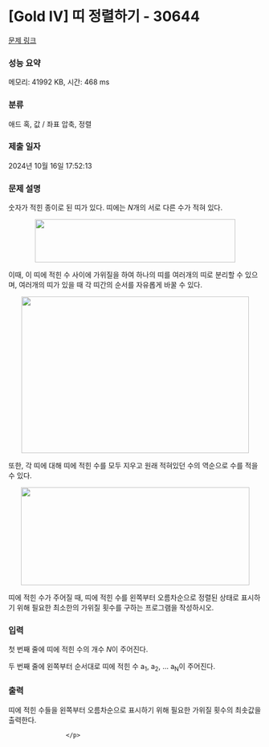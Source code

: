 # [Gold IV] 띠 정렬하기 - 30644 

[문제 링크](https://www.acmicpc.net/problem/30644) 

### 성능 요약

메모리: 41992 KB, 시간: 468 ms

### 분류

애드 혹, 값 / 좌표 압축, 정렬

### 제출 일자

2024년 10월 16일 17:52:13

### 문제 설명

<p>숫자가 적힌 종이로 된 띠가 있다. 띠에는 <em>N</em>개의 서로 다른 수가 적혀 있다.<!-- notionvc: 6e6ba896-eee5-47b7-bc20-38f23574e5e6 --></p>

<p style="text-align: center;"><img alt="" height="86" src="https://u.acmicpc.net/0c5a8b41-304d-4107-871f-401a83917f4a/%EC%8A%A4%ED%81%AC%EB%A6%B0%EC%83%B7%202023-10-16%20021251.png" width="399"></p>

<p>이때, 이 띠에 적힌 수 사이에 가위질을 하여 하나의 띠를 여러개의 띠로 분리할 수 있으며, 여러개의 띠가 있을 때 각 띠간의 순서를 자유롭게 바꿀 수 있다.</p>

<p style="text-align: center;"><img alt="" height="312" src="https://u.acmicpc.net/c112ef82-a640-466d-ae17-c0b25b4462ae/%EC%8A%A4%ED%81%AC%EB%A6%B0%EC%83%B7%202023-10-16%20021302.png" width="453"></p>

<p>또한, 각 띠에 대해 띠에 적힌 수를 모두 지우고 원래 적혀있던 수의 역순으로 수를 적을 수 있다.</p>

<p style="text-align: center;"><img alt="" height="195" src="https://u.acmicpc.net/623e48e0-3823-4760-8421-c412543fe7d8/%EC%8A%A4%ED%81%AC%EB%A6%B0%EC%83%B7%202023-10-16%20021313.png" width="455"></p>

<p>띠에 적힌 수가 주어질 때, 띠에 적힌 수를 왼쪽부터 오름차순으로 정렬된 상태로 표시하기 위해 필요한 최소한의 가위질 횟수를 구하는 프로그램을 작성하시오.</p>

### 입력 

 <p>첫 번째 줄에 띠에 적힌 수의 개수 <em>N</em>이 주어진다.</p>

<p>두 번째 줄에 왼쪽부터 순서대로 띠에 적힌 수 a<sub>1</sub>, a<sub>2</sub>, … a<sub>N</sub>이 주어진다.</p>

### 출력 

 <p>띠에 적힌 수들을 왼쪽부터 오름차순으로 표시하기 위해 필요한 가위질 횟수의 최솟값을 출력한다.

					</p>

